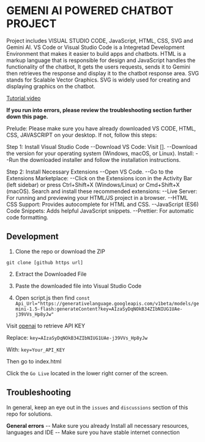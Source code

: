 

# GEMENI AI POWERED CHATBOT PROJECT

Project includes VISUAL STUDIO CODE, JavaScript, HTML, CSS, SVG and Gemini AI. VS Code or Visual Studio Code is a Integretad Development Environment that makes it easier to build apps and chatbots. HTML is a markup language that is responsible for design and JavaScript handles the functionality of the chatbot, It gets the users requests, sends it to Gemini then retrieves the response and display it to the chatbot response area. SVG stands for Scalable Vector Graphics. SVG is widely used for creating and displaying graphics on the chatbot. 

[Tutorial video](https://youtu.be/scVIBUcMUAw?si=vdVN1_5o0SKKiLdN4)


**If you run into errors, please review the troubleshooting section further down this page.**

Prelude: Please make sure you have already downloaded VS CODE, HTML, CSS, JAVASCRIPT on your desktop. If not, follow this steps:

Step 1: Install Visual Studio Code
--Download VS Code: Visit [].
--Download the version for your operating system (Windows, macOS, or Linux).
Install:
--Run the downloaded installer and follow the installation instructions.

Step 2: Install Necessary Extensions
--Open VS Code.
--Go to the Extensions Marketplace:
--Click on the Extensions icon in the Activity Bar (left sidebar) or press Ctrl+Shift+X (Windows/Linux) or Cmd+Shift+X (macOS).
Search and install these recommended extensions:
--Live Server: For running and previewing your HTML/JS project in a browser.
--HTML CSS Support: Provides autocomplete for HTML and CSS.
--JavaScript (ES6) Code Snippets: Adds helpful JavaScript snippets.
--Prettier: For automatic code formatting.

## Development

1. Clone the repo or download the ZIP

```
git clone [github https url]
```

2. Extract the Downloaded File

3. Paste the downloaded file into Visual Studio Code

4. Open script.js then find `const Api_Url="https://generativelanguage.googleapis.com/v1beta/models/gemini-1.5-flash:generateContent?key=AIzaSyDqNOkB34ZIbNIUG1UAe-j39VVs_Hp8yJw"`

Visit [openai](https://help.openai.com/en/articles/4936850-where-do-i-find-my-secret-api-key) to retrieve API KEY

Replace: `key=AIzaSyDqNOkB34ZIbNIUG1UAe-j39VVs_Hp8yJw` 

With: `key=Your_API_KEY`

Then go to index.html

Click the `Go Live` located in the lower right corner of the screen.

## Troubleshooting

In general, keep an eye out in the `issues` and `discussions` section of this repo for solutions.


**General errors**
-- Make sure you already Install all necessary resources, languages and IDE
-- Make sure you have stable internet connection


